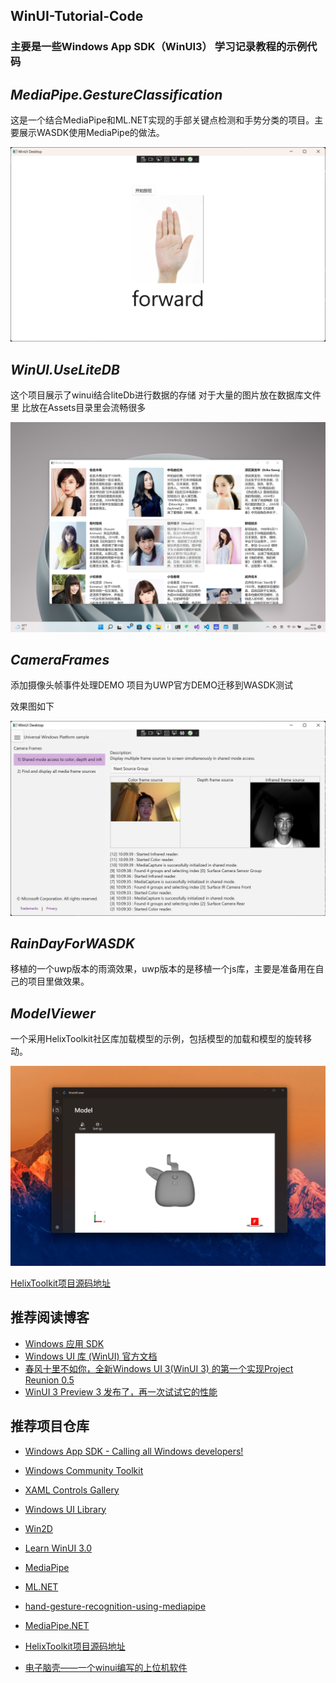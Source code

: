 ## WinUI-Tutorial-Code

### 主要是一些Windows App SDK（WinUI3） 学习记录教程的示例代码

## ***MediaPipe.GestureClassification***

这是一个结合MediaPipe和ML.NET实现的手部关键点检测和手势分类的项目。主要展示WASDK使用MediaPipe的做法。

![Hand](/Images/HandTest.png)


## ***WinUI.UseLiteDB***

这个项目展示了winui结合liteDb进行数据的存储 对于大量的图片放在数据库文件里 比放在Assets目录里会流畅很多

![image](/Images/WinUI.UseLiteDB.png)


## ***CameraFrames***

添加摄像头帧事件处理DEMO 项目为UWP官方DEMO迁移到WASDK测试

效果图如下

![cameraFrames](/Images/CameraFrames.png)

## ***RainDayForWASDK***

移植的一个uwp版本的雨滴效果，uwp版本的是移植一个js库，主要是准备用在自己的项目里做效果。

## ***ModelViewer***

一个采用HelixToolkit社区库加载模型的示例，包括模型的加载和模型的旋转移动。

![ModelViewer](/Images/ModelViewer.png)

[HelixToolkit项目源码地址](https://github.com/helix-toolkit/helix-toolkit)

## 推荐阅读博客
- [Windows 应用 SDK](https://docs.microsoft.com/zh-CN/windows/apps/windows-app-sdk/)
- [Windows UI 库 (WinUI) 官方文档](https://docs.microsoft.com/zh-cn/windows/apps/winui/)
- [春风十里不如你，全新Windows UI 3(WinUI 3) 的第一个实现Project Reunion 0.5](https://www.cnblogs.com/craigtaylor/p/14673459.html)
- [WinUI 3 Preview 3 发布了，再一次试试它的性能](https://www.cnblogs.com/dino623/p/test_winui3_preview3_performance.html)

## 推荐项目仓库
- [Windows App SDK - Calling all Windows developers!](https://github.com/microsoft/WindowsAppSDK)
- [Windows Community Toolkit](https://github.com/windows-toolkit/WindowsCommunityToolkit/tree/winui)
- [XAML Controls Gallery](https://github.com/microsoft/Xaml-Controls-Gallery/tree/winui3)
- [Windows UI Library](https://github.com/microsoft/microsoft-ui-xaml)
- [Win2D](https://github.com/microsoft/Win2D/tree/reunion_master)
- [Learn WinUI 3.0](https://github.com/PacktPublishing/-Learn-WinUI-3.0)
- [MediaPipe](https://google.github.io/mediapipe/)
- [ML.NET](https://dotnet.microsoft.com/zh-cn/apps/machinelearning-ai/ml-dotnet)
- [hand-gesture-recognition-using-mediapipe](https://github.com/Kazuhito00/hand-gesture-recognition-using-mediapipe)
- [MediaPipe.NET](https://github.com/vignetteapp/MediaPipe.NET)

- [HelixToolkit项目源码地址](https://github.com/helix-toolkit/helix-toolkit)

- [电子脑壳——一个winui编写的上位机软件](https://github.com/maker-community/ElectronBot.DotNet)

